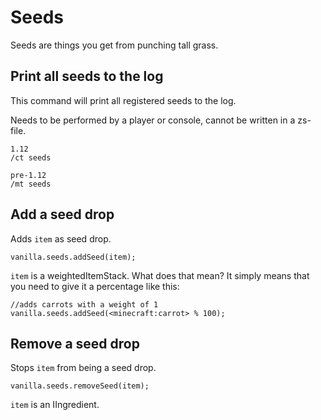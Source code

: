# Seeds
Seeds are things you get from punching tall grass.

## Print all seeds to the log

This command will print all registered seeds to the log.

Needs to be performed by a player or console, cannot be written in a zs-file.
```
1.12
/ct seeds

pre-1.12
/mt seeds
````

## Add a seed drop

Adds `item` as seed drop.
```
vanilla.seeds.addSeed(item);
```

`item` is a weightedItemStack.
What does that mean? It simply means that you need to give it a percentage like this:

```
//adds carrots with a weight of 1
vanilla.seeds.addSeed(<minecraft:carrot> % 100);
```


## Remove a seed drop

Stops `item` from being a seed drop.
```
vanilla.seeds.removeSeed(item);
```
`item` is an IIngredient.